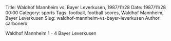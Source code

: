 Title: Waldhof Mannheim vs. Bayer Leverkusen, 1987/11/28
Date: 1987/11/28 00:00
Category: sports
Tags: football, football scores, Waldhof Mannheim, Bayer Leverkusen
Slug: waldhof-mannheim-vs-bayer-leverkusen
Author: carbonero


Waldhof Mannheim 1 - 4 Bayer Leverkusen
